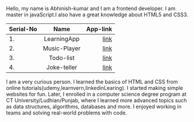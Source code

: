 Hello, my name is Abhinish-kumar and I am a frontend developer. I am master in javaScript.I also have a great knowledge about HTML5 and CSS3.

| Serial-No        | Name | App-link |
|--------------|:-----:|-----------:|
| 1.           | LearningApp |[link](https://abhinish-kumar.github.io/LearningApp/)|
| 2.           | Music-Player | [link](https://abhinish-kumar.github.io/Music-Player/)|
| 3.           | Todo-list | [link](https://abhinish-kumar.github.io/Todo-list/)|
| 4.           | Joke-teller | [link](https://abhinish-kumar.github.io/Joke-teller/)|


I am a very curious person. I learned the basics of HTML and CSS from online tutorials(udemy,learnvern,linkedinLearing). I started making simple websites for fun. Later, I enrolled in a computer science degree program at CT University/Ludhian/Punjab, where I learned more advanced topics such as data structures, algorithms, databases and more.
I enjoyed working in teams and solving real-world problems with code.

